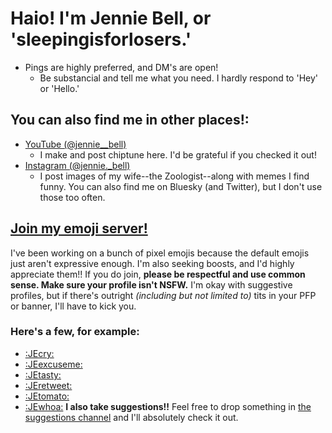 # Haio! I'm Jennie Bell, or 'sleepingisforlosers.'
* Pings are highly preferred, and DM's are open!
	* Be substancial and tell me what you need. I hardly respond to 'Hey' or 'Hello.'

## You can also find me in other places!:
* [YouTube (@jennie__bell)](https://youtube.com/@jennie__bell)
	* I make and post chiptune here. I'd be grateful if you checked it out!
* [Instagram (@jennie._bell)](https://instagram.com/jennie._bell)
	* I post images of my wife--the Zoologist--along with memes I find funny.
You can also find me on Bluesky (and Twitter), but I don't use those too often.

## [Join my emoji server!](https://discord.gg/jb4b9gwWuH)
I've been working on a bunch of pixel emojis because the default emojis just aren't expressive enough. I'm also seeking boosts, and I'd highly appreciate them!!
If you do join, **please be respectful and use common sense. Make sure your profile isn't NSFW.** I'm okay with suggestive profiles, but if there's outright *(including but not limited to)* tits in your PFP or banner, I'll have to kick you.
### Here's a few, for example:
* [:JEcry:](https://cdn.discordapp.com/emojis/1314431530713612350.png)
* [:JEexcuseme:](https://cdn.discordapp.com/emojis/1314578827791302747.png)
* [:JEtasty:](https://cdn.discordapp.com/emojis/1314781885301522482.png)
* [:JEretweet:](https://cdn.discordapp.com/emojis/1314769671005802587.png)
* [:JEtomato:](https://cdn.discordapp.com/emojis/1314766349293195264.png)
* [:JEwhoa:](https://cdn.discordapp.com/emojis/1314579492190289971.png)
**I also take suggestions!!** Feel free to drop something in [the suggestions channel](https://discord.com/channels/1255693747488821318/1314719685773627552) and I'll absolutely check it out.
